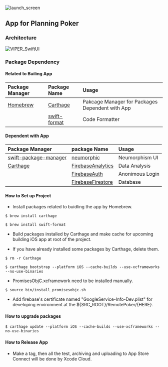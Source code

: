 ![launch_screen](https://user-images.githubusercontent.com/71208265/207891766-de36b235-937b-404b-8ef8-7f793f3f37e7.png)

## App for Planning Poker

### Architecture

![VIPER_SwiftUI](https://user-images.githubusercontent.com/71208265/222874483-777408a0-1b17-4ffb-80ba-ee4a8b6625c5.png)

### Package Dependency

#### Related to Builing App

| Package Manager             | Package Name                                          | Usage                                           |
| :-------------------------- | :---------------------------------------------------- | :---------------------------------------------- |
| [Homebrew](https://brew.sh) | [Carthage](https://github.com/Carthage/Carthage)      | Pakcage Manager for Packages Dependent with App |
|                             | [swift-format](https://github.com/apple/swift-format) | Code Formatter                                  |

#### Dependent with App

| Package Manager                                                         | package Name                                                      | Usage           |
| :---------------------------------------------------------------------- | :---------------------------------------------------------------- | :-------------- |
| [swift-package-manager](https://github.com/apple/swift-package-manager) | [neumorphic](https://github.com/costachung/neumorphic)            | Neumorphism UI  |
| [Carthage](https://github.com/Carthage/Carthage)                        | [FirebaseAnalytics](https://github.com/firebase/firebase-ios-sdk) | Data Analysis   |
|                                                                         | [FirebaseAuth](https://github.com/firebase/firebase-ios-sdk)      | Anonimous Login |
|                                                                         | [FirebaseFirestore](https://github.com/firebase/firebase-ios-sdk) | Database        |

#### How to Set up Project

- Install packages related to buidling the app by Homebrew.

```
$ brew install carthage
```

```
$ brew install swift-format
```

- Build packages installed by Carthage and make cache for upcoming building iOS app at root of the project.

- If you have already installed some packages by Carthage, delete them.

```
$ rm -r Carthage
```

```
$ carthage bootstrap --platform iOS --cache-builds --use-xcframeworks --no-use-binaries
```

- PromisesObjC.xcframework need to be installed manually.

```
$ source bin/install_promisesobjc.sh
```

- Add firebase's certificate named "GoogleService-Info-Dev.plist" for developing environment at the ${SRC_ROOT}/RemotePoker/{HERE}.

#### How to upgrade packages

```
$ carthage update --platform iOS --cache-builds --use-xcframeworks --no-use-binaries
```

#### How to Release App

- Make a tag, then all the test, archiving and uploading to App Store Connect will be done by Xcode Cloud.
